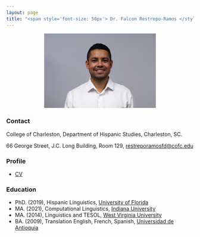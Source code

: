 ```yaml
---
layout: page
title: "<span style='font-size: 50px'> Dr. Falcon Restrepo-Ramos </style>"
---
```


<p align="center">
  <img width="300" height="200" src="/assets/img/Perfil.jpg" >
</p>

### Contact
College of Charleston, Department of Hispanic Studies, Charleston, SC.

66 George Street, J.C. Long Building, Room 129, restreporamosfd@cofc.edu

### Profile
* [CV](FalconCVProfessor.pdf)

### Education
* PhD. (2019), Hispanic Linguistics, [University of Florida](https://spanishandportuguese.ufl.edu/)
* MA. (2021), Computational Linguistics, [Indiana University](https://cl.indiana.edu/)
* MA. (2014), Linguistics and TESOL, [West Virginia University](https://worldlanguages.wvu.edu/)
* BA. (2009), Translation English, French, Spanish, [Universidad de Antioquia](http://www.udea.edu.co/wps/portal/udea/web/inicio/unidades-academicas/idiomas)
